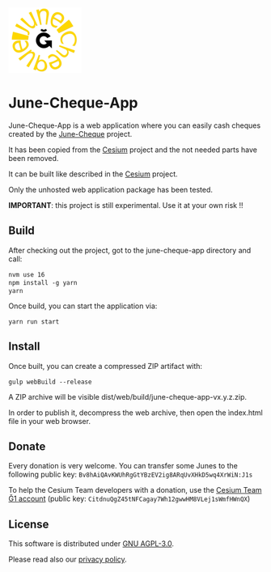 ![Cesium logo](https://github.com/paolomaria/june-cheque-app/raw/main/www/img/logo_144px.png)

# June-Cheque-App

June-Cheque-App is a web application where you can easily cash cheques created by the [June-Cheque](https://github.com/paolomaria/june-cheque) project.

It has been copied from the [Cesium](https://github.com/duniter/cesium) project and the not needed parts have been removed.

It can be built like described in the [Cesium](https://github.com/duniter/cesium) project.

Only the unhosted web application package has been tested.

**IMPORTANT**: this project is still experimental. Use it at your own risk !!

## Build

After checking out the project, got to the june-cheque-app directory and call:
```
nvm use 16
npm install -g yarn 
yarn
```

Once build, you can start the application via:
```
yarn run start
```

## Install

Once built, you can create a compressed ZIP artifact with:
```
gulp webBuild --release
```
A ZIP archive will be visible dist/web/build/june-cheque-app-vx.y.z.zip.

In order to publish it, decompress the web archive, then open the ìndex.html file in your web browser.

## Donate

Every donation is very welcome. You can transfer some Junes to the following public key: `Bv8hAiQAvKWUhRgGtYBzEV2ig8ARqUvXHkD5wq4XrWiN:J1s`

To help the Cesium Team developers with a donation, use the [Cesium Team Ğ1 account](https://demo.cesium.app#/app/wot/CitdnuQgZ45tNFCagay7Wh12gwwHM8VLej1sWmfHWnQX/) (public key: `CitdnuQgZ45tNFCagay7Wh12gwwHM8VLej1sWmfHWnQX`) 

## License

This software is distributed under [GNU AGPL-3.0](https://raw.github.com/duniter/cesium/master/LICENSE).

Please read also our [privacy policy](./doc/privacy_policy.md).
